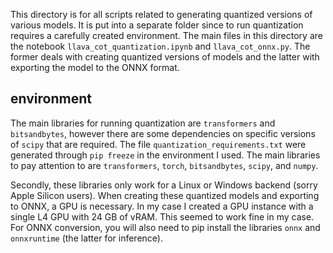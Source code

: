 This directory is for all scripts related to generating quantized versions of various models. It is put into a separate folder since to run quantization requires a carefully created environment. The main files in this directory are the notebook `llava_cot_quantization.ipynb` and `llava_cot_onnx.py`. The former deals with creating quantized versions of models and the latter with exporting the model to the ONNX format. 

## environment
The main libraries for running quantization are `transformers` and `bitsandbytes`, however there are some dependencies on specific versions of `scipy` that are required. The file `quantization_requirements.txt` were generated through `pip freeze` in the environment I used. The main libraries to pay attention to are `transformers`, `torch`, `bitsandbytes`, `scipy`, and `numpy`. 

Secondly, these libraries only work for a Linux or Windows backend (sorry Apple Silicon users). When creating these quantized models and exporting to ONNX, a GPU is necessary. In my case I created a GPU instance with a single L4 GPU with 24 GB of vRAM. This seemed to work fine in my case. For ONNX conversion, you will also need to pip install the libraries `onnx` and `onnxruntime` (the latter for inference). 


